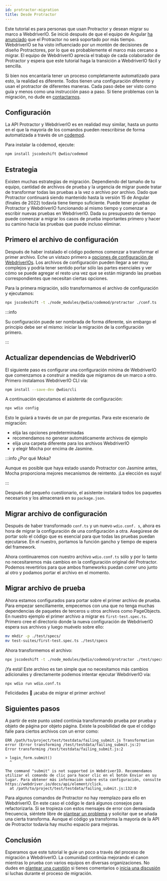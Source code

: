 ```yaml
---
id: protractor-migration
title: Desde Protractor
---
```


Este tutorial es para personas que usan Protractor y desean migrar su marco a WebdriverIO. Se inició después de que el equipo de Angular [ha anunciado](https://github.com/angular/protractor/issues/5502) que el Protractor no será soportado por más tiempo. WebdriverIO se ha visto influenciado por un montón de decisiones de diseño Protractores, por lo que es probablemente el marco más cercano a migrar. El equipo de WebdriverIO aprecia el trabajo de cada colaborador de Protractor y espera que este tutorial haga la transición a WebdriverIO fácil y sencilla.

Si bien nos encantaría tener un proceso completamente automatizado para esto, la realidad es diferente. Todos tienen una configuración diferente y usan el protractor de diferentes maneras. Cada paso debe ser visto como guía y menos como una instrucción paso a paso. Si tiene problemas con la migración, no dude en [contactarnos](https://github.com/webdriverio/codemod/discussions/new).

## Configuración

La API Protractor y WebdriverIO es en realidad muy similar, hasta un punto en el que la mayoría de los comandos pueden reescribirse de forma automatizada a través de un [codemod](https://github.com/webdriverio/codemod).

Para instalar la códemod, ejecute:

```sh
npm install jscodeshift @wdio/codemod
```

## Estrategia

Existen muchas estrategias de migración. Dependiendo del tamaño de tu equipo, cantidad de archivos de prueba y la urgencia de migrar puede tratar de transformar todas las pruebas a la vez o archivo por archivo. Dado que Protractor continuará siendo mantenido hasta la versión 15 de Angular (finales de 2022) todavía tiene tiempo suficiente. Puede tener pruebas de Protractor y WebdriverIO funcionando al mismo tiempo y comenzar a escribir nuevas pruebas en WebdriverIO. Dada su presupuesto de tiempo puede comenzar a migrar los casos de prueba importantes primero y hacer su camino hacia las pruebas que puede incluso eliminar.

## Primero el archivo de configuración

Después de haber instalado el código podemos comenzar a transformar el primer archivo. Eche un vistazo primero a [opciones de configuración de WebdriverIOs](configuration). Los archivos de configuración pueden llegar a ser muy complejos y podría tener sentido portar sólo las partes esenciales y ver cómo se puede agregar el resto una vez que se están migrando las pruebas correspondientes que necesitan ciertas opciones.

Para la primera migración, sólo transformamos el archivo de configuración y ejecutamos:

```sh
npx jscodeshift -t ./node_modules/@wdio/codemod/protractor ./conf.ts
```

:::info

Su configuración puede ser nombrada de forma diferente, sin embargo el principio debe ser el mismo: iniciar la migración de la configuración primero.

:::

## Actualizar dependencias de WebdriverIO

El siguiente paso es configurar una configuración mínima de WebdriverIO que comenzamos a construir a medida que migramos de un marco a otro. Primero instalamos WebdriverIO CLI vía:

```sh
npm install --save-dev @wdio/cli
```

A continuación ejecutamos el asistente de configuración:

```sh
npx wdio config
```

Esto le guiará a través de un par de preguntas. Para este escenario de migración:
- elija las opciones predeterminadas
- recomendamos no generar automáticamente archivos de ejemplo
- elija una carpeta diferente para los archivos WebdriverIO
- y elegir Mocha por encima de Jasmine.

:::info ¿Por qué Moka?

Aunque es posible que haya estado usando Protractor con Jasmine antes, Mocha proporciona mejores mecanismos de reintento. ¡La elección es suya!

:::

Después del pequeño cuestionario, el asistente instalará todos los paquetes necesarios y los almacenará en su `package.json`.

## Migrar archivo de configuración

Después de haber transformado `conf.ts` y un nuevo `wdio.conf. s`, ahora es hora de migrar la configuración de una configuración a otra. Asegúrese de portar solo el código que es esencial para que todas las pruebas puedan ejecutarse. En el nuestro, portamos la función gancho y tiempo de espera del framework.

Ahora continuaremos con nuestro archivo `wdio.conf.ts` sólo y por lo tanto no necesitaremos más cambios en la configuración original del Protractor. Podemos revertirlos para que ambos frameworks puedan correr uno junto al otro y podamos portar el archivo en el momento.

## Migrar archivo de prueba

Ahora estamos configurados para portar sobre el primer archivo de prueba. Para empezar sencillamente, empecemos con una que no tenga muchas dependencias de paquetes de terceros u otros archivos como PageObjects. En nuestro ejemplo el primer archivo a migrar es `first-test.spec.ts`. Primero cree el directorio donde la nueva configuración de WebdriverIO espera sus archivos y luego muévelo sobre ello:

```sh
mv mkdir -p ./test/specs/
mv test-suites/first-test.spec.ts ./test/specs
```

Ahora transformemos el archivo:

```sh
npx jscodeshift -t ./node_modules/@wdio/codemod/protractor ./test/specs/first-test.spec.ts
```

¡Ya está! Este archivo es tan simple que no necesitamos más cambios adicionales y directamente podemos intentar ejecutar WebdriverIO vía:

```sh
npx wdio run wdio.conf.ts
```

Felicidades 🥳 ¡acaba de migrar el primer archivo!

## Siguientes pasos

A partir de este punto usted continúa transformando prueba por prueba y objeto de página por objeto página. Existe la posibilidad de que el código falle para ciertos archivos con un error como:

```
ERR /path/to/project/test/testdata/failing_submit.js Transformation error (Error transforming /test/testdata/failing_submit.js:2)
Error transforming /test/testdata/failing_submit.js:2

> login_form.submit()
  ^

The command "submit" is not supported in WebdriverIO. Recomendamos utilizar el comando de clic para hacer clic en el botón Enviar en su lugar. Para obtener más información sobre esta configuración, consulte https://webdriver.io/docs/api/element/click.
  at /path/to/project/test/testdata/failing_submit.js:132:0
```

Para algunos comandos de Protractor no hay reemplazo para ello en WebdriverIO. En este caso el código le dará algunos consejos para refactorizarla. Si se tropieza con estos mensajes de error con demasiada frecuencia, siéntete libre de [plantear un problema](https://github.com/webdriverio/codemod/issues/new) y solicitar que se añada una cierta transforma. Aunque el código ya transforma la mayoría de la API de Protractor todavía hay mucho espacio para mejoras.

## Conclusión

Esperamos que este tutorial le guie un poco a través del proceso de migración a WebdriverIO. La comunidad continúa mejorando el canon mientras lo prueba con varios equipos en diversas organizaciones. No dudes en [plantear una cuestión](https://github.com/webdriverio/codemod/issues/new) si tienes comentarios o [inicia una discusión](https://github.com/webdriverio/codemod/discussions/new) si luchas durante el proceso de migración.
